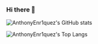 ### Hi there 👋

![AnthonyEnr1quez's GitHub stats](https://github-readme-stats.vercel.app/api?username=AnthonyEnr1quez&show_icons=true&count_private=true&hide=stars&theme=material-palenight)

![AnthonyEnr1quez's Top Langs](https://github-readme-stats.vercel.app/api/top-langs/?username=AnthonyEnr1quez&theme=material-palenight)
